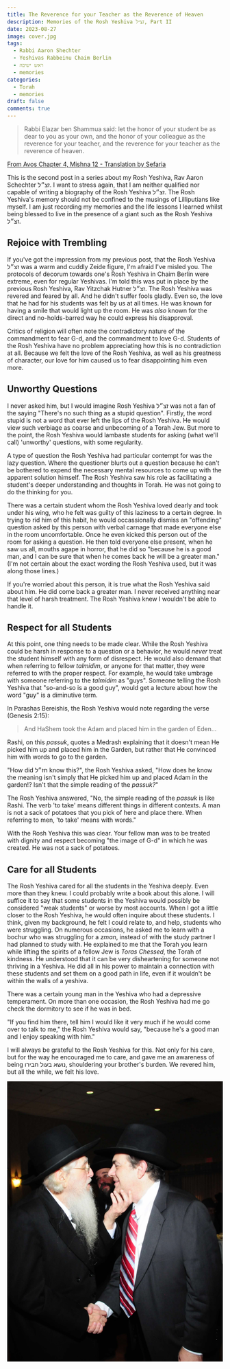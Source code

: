 ```yaml
---
title: The Reverence for your Teacher as the Reverence of Heaven
description: Memories of the Rosh Yeshiva זצ״ל, Part II
date: 2023-08-27
image: cover.jpg
tags:
  - Rabbi Aaron Shechter
  - Yeshivas Rabbeinu Chaim Berlin
  - ראש ישיבה
  - memories
categories:
  - Torah
  - memories
draft: false
comments: true
---
```


> Rabbi Elazar ben Shammua said: let the honor of your student be as dear to you as your own, and the honor of your colleague as the reverence for your teacher, and the reverence for your teacher as the reverence of heaven.

[From Avos Chapter 4, Mishna 12 - Translation by Sefaria](https://www.sefaria.org.il/Pirkei_Avot.4.12?lang=bi&with=all&lang2=en)

This is the second post in a series about my Rosh Yeshiva, Rav Aaron Schechter זצ״ל. I want to stress again, that I am neither qualified nor capable of writing a biography of the Rosh Yeshiva זצ״ל. The Rosh Yeshiva's memory should not be confined to the musings of Lilliputians like myself. I am just recording my memories and the life lessons I learned whilst being blessed to live in the presence of a giant such as the Rosh Yeshiva זצ״ל.

## Rejoice with Trembling

If you've got the impression from my previous post, that the Rosh Yeshiva זצ״ל was a warm and cuddly Zeide figure, I'm afraid I've misled you. The protocols of decorum towards one's Rosh Yeshiva in Chaim Berlin were extreme, even for regular Yeshivas. I'm told this was put in place by the previous Rosh Yeshiva, Rav Yitzchak Hutner זצ״ל. The Rosh Yeshiva was revered and feared by all. And he didn't suffer fools gladly. Even so, the love that he had for his students was felt by us at all times. He was known for having a smile that would light up the room. He was _also_ known for the direct and no-holds-barred way he could express his disapproval.

Critics of religion will often note the contradictory nature of the commandment to fear G-d, and the commandment to love G-d. Students of the Rosh Yeshiva have no problem appreciating how this is no contradiction at all. Because we felt the love of the Rosh Yeshiva, as well as his greatness of character, our love for him caused us to fear disappointing him even more.

## Unworthy Questions

I never asked him, but I would imagine Rosh Yeshiva זצ״ל was not a fan of the saying "There's no such thing as a stupid question". Firstly, the word stupid is not a word that ever left the lips of the Rosh Yeshiva. He would view such verbiage as coarse and unbecoming of a Torah Jew. But more to the point, the Rosh Yeshiva would lambaste students for asking (what we'll call) 'unworthy' questions, with some regularity.

A type of question the Rosh Yeshiva had particular contempt for was the lazy question. Where the questioner blurts out a question because he can't be bothered to expend the necessary mental resources to come up with the apparent solution himself. The Rosh Yeshiva saw his role as facilitating a student's deeper understanding and thoughts in Torah. He was not going to do the thinking for you.

There was a certain student whom the Rosh Yeshiva loved dearly and took under his wing, who he felt was guilty of this laziness to a certain degree. In trying to rid him of this habit, he would occassionally dismiss an "offending" question asked by this person with verbal carnage that made everyone else in the room uncomfortable. Once he even kicked this person out of the room for asking a question. He then told everyone else present, when he saw us all, mouths agape in horror, that he did so "because he is a good man, and I can be sure that when he comes back he will be a greater man." (I'm not certain about the exact wording the Rosh Yeshiva used, but it was along those lines.)

If you're worried about this person, it is true what the Rosh Yeshiva said about him. He did come back a greater man. I never received anything near that level of harsh treatment. The Rosh Yeshiva knew I wouldn't be able to handle it.

## Respect for all Students

At this point, one thing needs to be made clear. While the Rosh Yeshiva could be harsh in response to a question or a behavior, he would _never_ treat the student himself with any form of disrespect. He would also demand that when referring to fellow _talmidim_, or anyone for that matter, they were referred to with the proper respect. For example, he would take umbrage with someone referring to the _talmidim_ as "guys". Someone telling the Rosh Yeshiva that "so-and-so is a good guy", would get a lecture about how the word "guy" is a diminutive term.

In Parashas Bereishis, the Rosh Yeshiva would note regarding the verse (Genesis 2:15):

> And HaShem took the Adam and placed him in the garden of Eden...

Rashi, on this _passuk_, quotes a Medrash explaining that it doesn't mean He picked him up and placed him in the Garden, but rather that He convinced him with words to go to the garden.

"How did חז״ל know this?", the Rosh Yeshiva asked, "How does he know the meaning isn't simply that He picked him up and placed Adam in the garden!? Isn't that the simple reading of the _passuk?_"

The Rosh Yeshiva answered, "No, the simple reading of the _passuk_ is like Rashi. The verb 'to take' means different things in different contexts. A man is not a sack of potatoes that you pick of here and place there. When referring to men, 'to take' means with words."

With the Rosh Yeshiva this was clear. Your fellow man was to be treated with dignity and respect becoming "the image of G-d" in which he was created. He was not a sack of potatoes.

## Care for all Students

The Rosh Yeshiva cared for all the students in the Yeshiva deeply. Even more than they knew. I could probably write a book about this alone. I will suffice it to say that some students in the Yeshiva would possibly be considered "weak students" or worse by most accounts. When I got a little closer to the Rosh Yeshiva, he would often inquire about these students. I think, given my background, he felt I could relate to, and help, students who were struggling. On numerous occasions, he asked me to learn with a bochur who was struggling for a _zman_, instead of with the study partner I had planned to study with. He explained to me that the Torah you learn while lifting the spirits of a fellow Jew is _Toras Chessed_, the Torah of kindness. He understood that it can be very disheartening for someone not thriving in a Yeshiva. He did all in his power to maintain a connection with these students and set them on a good path in life, even if it wouldn't be within the walls of a yeshiva.

There was a certain young man in the Yeshiva who had a depressive temperament. On more than one occasion, the Rosh Yeshiva had me go check the dormitory to see if he was in bed.

"If you find him there, tell him I would like it very much if he would come over to talk to me," the Rosh Yeshiva would say, "because he's a good man and I enjoy speaking with him."

I will always be grateful to the Rosh Yeshiva for this. Not only for his care, but for the way he encouraged me to care, and gave me an awareness of being נושא בעול חבירו, shouldering your brother's burden. We revered him, but all the while, we felt his love.

![The Rosh Yeshiva זצ״ל with my father. (The current Rosh Yeshiva, Rabbi Shlomo Halouwa שליט״א in the background )](ry-and-father.jpg)
